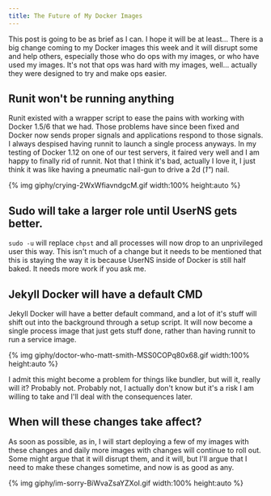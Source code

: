 ```yaml
---
title: The Future of My Docker Images
---
```


This post is going to be as brief as I can.  I hope it will be at least...
There is a big change coming to my Docker images this week and it will disrupt
some and help others, especially those who do ops with my images, or who
have used my images.  It's not that ops was hard with my images, well...
actually they were designed to try and make ops easier.

## Runit won't be running anything

Runit existed with a wrapper script to ease the pains with working with
Docker 1.5/6 that we had.  Those problems have since been fixed and Docker
now sends proper signals and applications respond to those signals. I
always despised having runnit to launch a single process anyways. In my
testing of Docker 1.12 on one of our test servers, it faired very well and I
am happy to finally rid of runnit.  Not that I think it's bad, actually I
love it, I just think it was like having a pneumatic nail-gun to drive a
2d (*1"*) nail.

{% img giphy/crying-2WxWfiavndgcM.gif
  width:100% height:auto
%}

## Sudo will take a larger role until UserNS gets better.

`sudo -u` will replace `chpst` and all processes will now drop to an
unprivileged user this way.  This isn't much of a change but it needs to be
mentioned that this is staying the way it is because UserNS inside of
Docker is still half baked. It needs more work if you ask me.

## Jekyll Docker will have a default CMD

Jekyll Docker will have a better default command, and a lot of it's stuff
will shift out into the background through a setup script.  It will now become
a single process image that just gets stuff done, rather than having runnit
to run a service image.

{% img giphy/doctor-who-matt-smith-MSS0COPq80x68.gif
  width:100% height:auto
%}

I admit this might become a problem for things like bundler, but will it,
really will it? Probably not. Probably not, I actually don't know but it's a
risk I am willing to take and I'll deal with the consequences later.

## When will these changes take affect?

As soon as possible, as in, I will start deploying a few of my images with
these changes and daily more images with changes will continue to roll out.
Some might argue that it will disrupt them, and it will, but I'll argue that
I need to make these changes sometime, and now is as good as any.

{% img giphy/im-sorry-BiWvaZsaYZXoI.gif
  width:100% height:auto
%}

